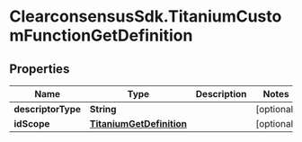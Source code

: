 # ClearconsensusSdk.TitaniumCustomFunctionGetDefinition

## Properties

Name | Type | Description | Notes
------------ | ------------- | ------------- | -------------
**descriptorType** | **String** |  | [optional] 
**idScope** | [**TitaniumGetDefinition**](TitaniumGetDefinition.md) |  | [optional] 


